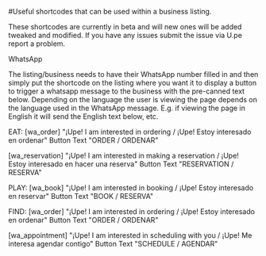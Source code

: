 #Useful shortcodes that can be used within a business listing. 

These shortcodes are currently in beta and will new ones will be added tweaked and modified. If you have any issues submit the issue via U.pe report a problem.

WhatsApp

The listing/business needs to have their WhatsApp number filled in and then simply put the shortcode on the listing where you want it to display a button to trigger a whatsapp message to the business with the pre-canned text below. Depending on the language the user is viewing the page depends on the language used in the WhatsApp message. E.g. if viewing the page in English it will send the English text below, etc.

EAT:
[wa_order] "¡Upe! I am interested in ordering / ¡Upe! Estoy interesado en ordenar" Button Text "ORDER / ORDENAR"

[wa_reservation] "¡Upe! I am interested in making a reservation / ¡Upe! Estoy interesado en hacer una reserva" Button Text "RESERVATION / RESERVA"

PLAY:
[wa_book] "¡Upe! I am interested in booking / ¡Upe! Estoy interesado en reservar" Button Text "BOOK / RESERVA"

FIND:
[wa_order] "¡Upe! I am interested in ordering / ¡Upe! Estoy interesado en ordenar" Button Text "ORDER / ORDENAR"

[wa_appointment] "¡Upe! I am interested in scheduling with you / ¡Upe! Me interesa agendar contigo" Button Text "SCHEDULE / AGENDAR"
